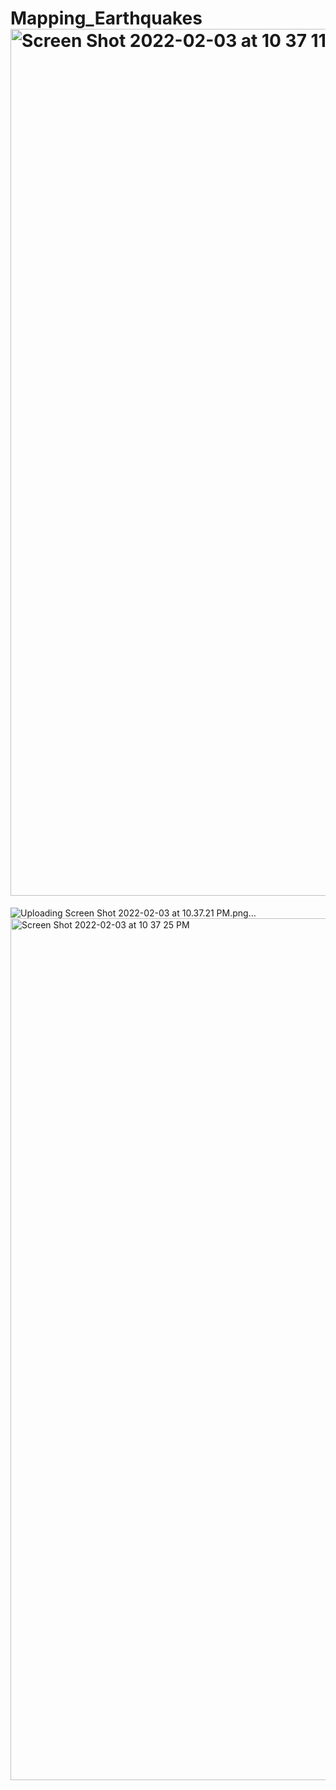 # Mapping_Earthquakes<img width="1387" alt="Screen Shot 2022-02-03 at 10 37 11 PM" src="https://user-images.githubusercontent.com/86068655/152468019-2aea2a07-4b07-479a-b279-d808b77419d3.png">
![Uploading Screen Shot 2022-02-03 at 10.37.21 PM.png…]()
<img width="1379" alt="Screen Shot 2022-02-03 at 10 37 25 PM" src="https://user-images.githubusercontent.com/86068655/152468053-adfe46be-bd81-45e4-b2b3-364b6bf25c79.png">
